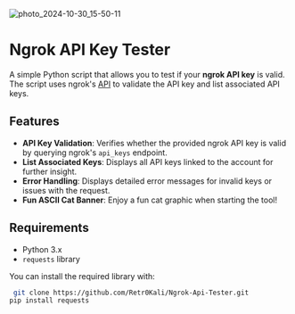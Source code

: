 



![photo_2024-10-30_15-50-11](https://github.com/user-attachments/assets/813f4c3d-aa4c-4615-85a0-dca5e96a2c61)





# Ngrok API Key Tester

A simple Python script that allows you to test if your **ngrok API key** is valid. The script uses ngrok's [API](https://ngrok.com/docs/api/resources/api-keys/) to validate the API key and list associated API keys.

## Features

- **API Key Validation**: Verifies whether the provided ngrok API key is valid by querying ngrok's `api_keys` endpoint.
- **List Associated Keys**: Displays all API keys linked to the account for further insight.
- **Error Handling**: Displays detailed error messages for invalid keys or issues with the request.
- **Fun ASCII Cat Banner**: Enjoy a fun cat graphic when starting the tool!

## Requirements

- Python 3.x
- `requests` library

You can install the required library with:

```bash
 git clone https://github.com/Retr0Kali/Ngrok-Api-Tester.git
pip install requests
